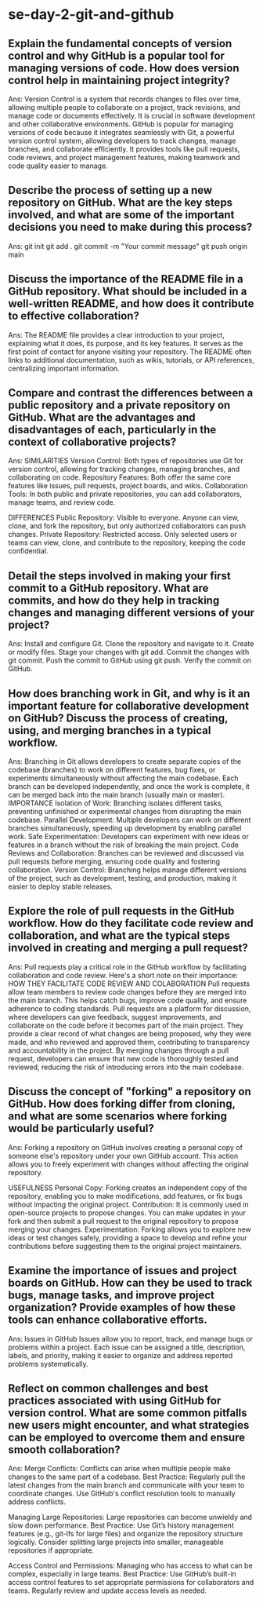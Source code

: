 # se-day-2-git-and-github
## Explain the fundamental concepts of version control and why GitHub is a popular tool for managing versions of code. How does version control help in maintaining project integrity?
Ans:
Version Control is a system that records changes to files over time, allowing multiple people to collaborate on a project, track revisions, and manage code or documents effectively. It is crucial in software development and other collaborative environments. GitHub is popular for managing versions of code because it integrates seamlessly with Git, a powerful version control system, allowing developers to track changes, manage branches, and collaborate efficiently. It provides tools like pull requests, code reviews, and project management features, making teamwork and code quality easier to manage.


## Describe the process of setting up a new repository on GitHub. What are the key steps involved, and what are some of the important decisions you need to make during this process?
Ans: 
git init
git add .
git commit -m "Your commit message"
git push origin main

## Discuss the importance of the README file in a GitHub repository. What should be included in a well-written README, and how does it contribute to effective collaboration?
Ans:
The README file provides a clear introduction to your project, explaining what it does, its purpose, and its key features. It serves as the first point of contact for anyone visiting your repository.
The README often links to additional documentation, such as wikis, tutorials, or API references, centralizing important information.

## Compare and contrast the differences between a public repository and a private repository on GitHub. What are the advantages and disadvantages of each, particularly in the context of collaborative projects?
Ans:
SIMILARITIES
Version Control: Both types of repositories use Git for version control, allowing for tracking changes, managing branches, and collaborating on code.
Repository Features: Both offer the same core features like issues, pull requests, project boards, and wikis.
Collaboration Tools: In both public and private repositories, you can add collaborators, manage teams, and review code.

DIFFERENCES
Public Repository: Visible to everyone. Anyone can view, clone, and fork the repository, but only authorized collaborators can push changes.
Private Repository: Restricted access. Only selected users or teams can view, clone, and contribute to the repository, keeping the code confidential.

## Detail the steps involved in making your first commit to a GitHub repository. What are commits, and how do they help in tracking changes and managing different versions of your project?
Ans:
Install and configure Git.
Clone the repository and navigate to it.
Create or modify files.
Stage your changes with git add.
Commit the changes with git commit.
Push the commit to GitHub using git push.
Verify the commit on GitHub.

## How does branching work in Git, and why is it an important feature for collaborative development on GitHub? Discuss the process of creating, using, and merging branches in a typical workflow.
Ans:
Branching in Git allows developers to create separate copies of the codebase (branches) to work on different features, bug fixes, or experiments simultaneously without affecting the main codebase. Each branch can be developed independently, and once the work is complete, it can be merged back into the main branch (usually main or master).
IMPORTANCE
Isolation of Work: Branching isolates different tasks, preventing unfinished or experimental changes from disrupting the main codebase.
Parallel Development: Multiple developers can work on different branches simultaneously, speeding up development by enabling parallel work.
Safe Experimentation: Developers can experiment with new ideas or features in a branch without the risk of breaking the main project.
Code Reviews and Collaboration: Branches can be reviewed and discussed via pull requests before merging, ensuring code quality and fostering collaboration.
Version Control: Branching helps manage different versions of the project, such as development, testing, and production, making it easier to deploy stable releases.

## Explore the role of pull requests in the GitHub workflow. How do they facilitate code review and collaboration, and what are the typical steps involved in creating and merging a pull request?
Ans:
Pull requests play a critical role in the GitHub workflow by facilitating collaboration and code review. Here's a short note on their importance:
HOW THEY FACILITATE CODE REVIEW AND COLABORATION
Pull requests allow team members to review code changes before they are merged into the main branch. This helps catch bugs, improve code quality, and ensure adherence to coding standards.
Pull requests are a platform for discussion, where developers can give feedback, suggest improvements, and collaborate on the code before it becomes part of the main project.
They provide a clear record of what changes are being proposed, why they were made, and who reviewed and approved them, contributing to transparency and accountability in the project.
By merging changes through a pull request, developers can ensure that new code is thoroughly tested and reviewed, reducing the risk of introducing errors into the main codebase.

## Discuss the concept of "forking" a repository on GitHub. How does forking differ from cloning, and what are some scenarios where forking would be particularly useful?
Ans:
Forking a repository on GitHub involves creating a personal copy of someone else's repository under your own GitHub account. This action allows you to freely experiment with changes without affecting the original repository.

USEFULNESS
Personal Copy: Forking creates an independent copy of the repository, enabling you to make modifications, add features, or fix bugs without impacting the original project.
Contribution: It is commonly used in open-source projects to propose changes. You can make updates in your fork and then submit a pull request to the original repository to propose merging your changes.
Experimentation: Forking allows you to explore new ideas or test changes safely, providing a space to develop and refine your contributions before suggesting them to the original project maintainers.

## Examine the importance of issues and project boards on GitHub. How can they be used to track bugs, manage tasks, and improve project organization? Provide examples of how these tools can enhance collaborative efforts.
Ans:
Issues in GitHub Issues allow you to report, track, and manage bugs or problems within a project. Each issue can be assigned a title, description, labels, and priority, making it easier to organize and address reported problems systematically.

## Reflect on common challenges and best practices associated with using GitHub for version control. What are some common pitfalls new users might encounter, and what strategies can be employed to overcome them and ensure smooth collaboration?
Ans:
Merge Conflicts:
 Conflicts can arise when multiple people make changes to the same part of a codebase.
Best Practice: Regularly pull the latest changes from the main branch and communicate with your team to coordinate changes. Use GitHub's conflict resolution tools to manually address conflicts.

Managing Large Repositories:
Large repositories can become unwieldy and slow down performance.
Best Practice: Use Git’s history management features (e.g., git-lfs for large files) and organize the repository structure logically. Consider splitting large projects into smaller, manageable repositories if appropriate.

Access Control and Permissions:
Managing who has access to what can be complex, especially in large teams.
Best Practice: Use GitHub’s built-in access control features to set appropriate permissions for collaborators and teams. Regularly review and update access levels as needed.
